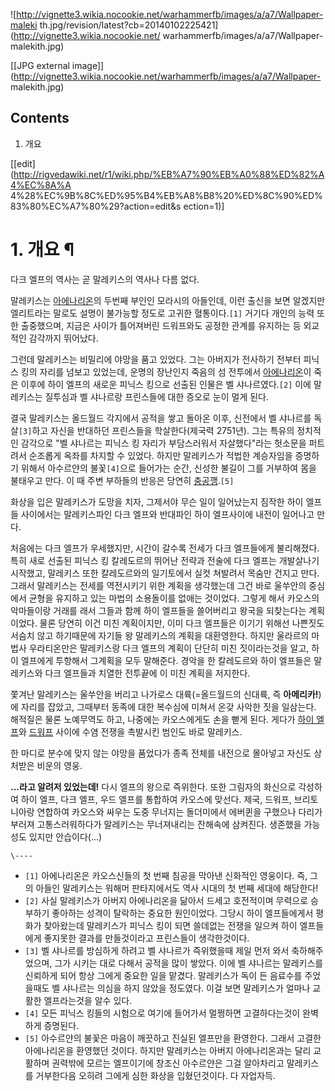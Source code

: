 ![http://vignette3.wikia.nocookie.net/warhammerfb/images/a/a7/Wallpaper-maleki
th.jpg/revision/latest?cb=20140102225421](http://vignette3.wikia.nocookie.net/
warhammerfb/images/a/a7/Wallpaper-malekith.jpg)

[[JPG external
image]](http://vignette3.wikia.nocookie.net/warhammerfb/images/a/a7/Wallpaper-
malekith.jpg)

  

## Contents

    

1. 개요 

[[edit](http://rigvedawiki.net/r1/wiki.php/%EB%A7%90%EB%A0%88%ED%82%A4%EC%8A%A
4%28%EC%9B%8C%ED%95%B4%EB%A8%B8%20%ED%8C%90%ED%83%80%EC%A7%80%29?action=edit&s
ection=1)]

# 1. 개요 ¶

다크 엘프의 역사는 곧 말레키스의 역사나 다름 없다.

  

말레키스는 [아에나리온](%EC%95%84%EC%97%90%EB%82%98%EB%A6%AC%EC%98%A8.md)의 두번째 부인인
모라시의 아들인데, 이런 출신을 보면 알겠지만 엘리트라는 말로도 설명이 불가능할 정도로 고귀한 혈통이다.`[1]` 거기다 개인의 능력 또한
출중했으며, 지금은 사이가 틀어져버린 드워프와도 공정한 관계를 유지하는 등 외교적인 감각까지 뛰어났다.

  

그런데 말레키스는 비밀리에 야망을 품고 있었다. 그는 아버지가 전사하기 전부터 피닉스 킹의 자리를 넘보고 있었는데, 운명의 장난인지 죽음의
섬 전투에서 [아에나리온](%EC%95%84%EC%97%90%EB%82%98%EB%A6%AC%EC%98%A8.md)이 죽은 이후에 하이
엘프의 새로운 피닉스 킹으로 선출된 인물은 벨 샤나르였다.`[2]` 이에 말레키스는 질투심과 벨 샤나르랑 프린스들에 대한 증오로 눈이 멀게
된다.

  

결국 말레키스는 올드월드 각지에서 공적을 쌓고 돌아온 이후, 신전에서 벨 샤나르를 독살`[3]`하고 자신을 반대하던 프린스들을
학살한다(제국력 2751년). 그는 특유의 정치적인 감각으로 "벨 샤나르는 피닉스 킹 자리가 부담스러워서 자살했다"라는 헛소문을 퍼트려서
순조롭게 옥좌를 차지할 수 있었다. 하지만 말레키스가 적법한 계승자임을 증명하기 위해서 아수르얀의 불꽃`[4]`으로 들어가는 순간, 신성한
불길이 그를 거부하여 몸을 불태우고 만다. 이 때 주변 부하들의 반응은 당연히
[충공깽](%EC%B6%A9%EA%B3%B5%EA%B9%BD.md).`[5]`

  

화상을 입은 말레키스가 도망을 치자, 그제서야 무슨 일이 일어났는지 짐작한 하이 엘프들 사이에서는 말레키스파인 다크 엘프와 반대파인 하이
엘프사이에 내전이 일어나고 만다.

  

처음에는 다크 엘프가 우세했지만, 시간이 갈수록 전세가 다크 엘프들에게 불리해졌다. 특히 새로 선출된 피닉스 킹 칼레도르의 뛰어난 전략과
전술에 다크 엘프는 개발살나기 시작했고, 말레키스 또한 칼레도르와의 일기토에서 실컷 쳐발려서 목숨만 건지고 만다. 그래서 말레키스는 전세를
역전시키기 위한 계획을 생각했는데 그건 바로 울쑤안의 중심에서 균형을 유지하고 있는 마법의 소용돌이를 없애는 것이었다. 그렇게 해서 카오스의
악마들이랑 거래를 래서 그들과 함께 하이 엘프들을 쓸어버리고 왕국을 되찾는다는 계획이었다. 물론 당연히 이건 미친 계획이지만, 이미 다크
엘프들은 이기기 위해선 나쁜짓도 서슴치 않고 하기때문에 자기들 왕 말레키스의 계획을 대환영한다. 하지만 울라르의 마법사 우라티온만은
말레키스랑 다크 엘프의 계획이 단단히 미친 짓이라는것을 알고, 하이 엘프에게 투항해서 그계획을 모두 말해준다. 경악을 한 칼레도르와 하이
엘프들은 말레키스와 다크 엘프들과 치열한 전투끝에 이 미친 계획을 저지한다.

  

쫓겨난 말레키스는 울쑤안을 버리고 나가로스 대륙(=올드월드의 신대륙, 즉 **아메리카!**)에 자리를 잡았고, 그때부터 동족에 대한 복수심에
미쳐서 온갖 사악한 짓을 일삼는다. 해적질은 물론 노예무역도 하고, 나중에는 카오스에게도 손을 뻗게 된다. 게다가 [하이 엘프](%ED%95%98%EC%9D%B4%20%EC%97%98%ED%94%84%28%EC%9B%8C%ED%95%B4%EB%A8%B8%20%ED%8C%90%ED%83%80%EC%A7%80%29.md)와 [드워프](%EB%93%9C%EC%9B%8C%ED%94%84.md) 사이에 수염 전쟁을
촉발시킨 범인도 바로 말레키스.

  

한 마디로 분수에 맞지 않는 야망을 품었다가 종족 전체를 내전으로 몰아넣고 자신도 상처받은 비운의 영웅.

  
  
  

**...라고 알려저 있었는데!** 다시 엘프의 왕으로 즉위한다. 또한 그림자의 화신으로 각성하여 하이 엘프, 다크 엘프, 우드 엘프를 통합하여 카오스에 맞선다. 제국, 드워프, 브리토니아랑 연합하여 카오스와 싸우는 도중 무너지는 돌더미에서 에버퀸을 구했으나 다리가 부러져 고통스러워하다가 말레키스는 무너져내리는 잔해속에 삼켜진다. 생존했을 가능성도 있지만 안습이다(...)

`\----`

  * `[1]` 아에나리온은 카오스신들의 첫 번째 침공을 막아낸 신화적인 영웅이다. 즉, 그의 아들인 말레키스는 워해머 판타지에서도 역사 시대의 첫 번째 세대에 해당한다!
  * `[2]` 사실 말레키스가 아버지 아에나리온을 닮아서 드세고 호전적이며 무력으로 승부하기 좋아하는 성격이 탈락하는 중요한 원인이었다. 그당시 하이 엘프들에게서 평화가 찾아왔는데 말레키스가 피닉스 킹이 되면 쓸데없는 전쟁을 일으켜 하이 엘프들에게 좋지못한 결과를 만들것이라고 프린스들이 생각한것이다.
  * `[3]` 벨 샤나르를 방심하게 하려고 벨 샤나르가 즉위했을때 제일 먼저 와서 축하해주었으며, 그가 시키는 대로 다해서 공적을 많이 쌓았다. 이에 벨 샤나르는 말레키스를 신뢰하게 되어 항상 그에게 중요한 일을 맡겼다. 말레키스가 독이 든 음료수를 주었을때도 벨 샤나르는 의심을 하지 않았을 정도였다. 이걸 보면 말레키스가 얼마나 교활한 엘프라는것을 알수 있다.
  * `[4]` 모든 피닉스 킹들의 시험으로 여기에 들어가서 멀쩡하면 고결하다는것이 완벽하게 증명된다.
  * `[5]` 아수르얀의 불꽃은 마음이 깨끗하고 진실된 엘프만을 환영한다. 그래서 고결한 아에나리온을 환영했던 것이다. 하지만 말레키스는 아버지 아에나리온과는 달리 교활하며 권력밖에 모르는 엘프이기에 창조신 아수르얀은 그걸 알아차리고 말레키스를 거부한다음 오히려 그에게 심한 화상을 입혔던것이다. 다 자업자득.

